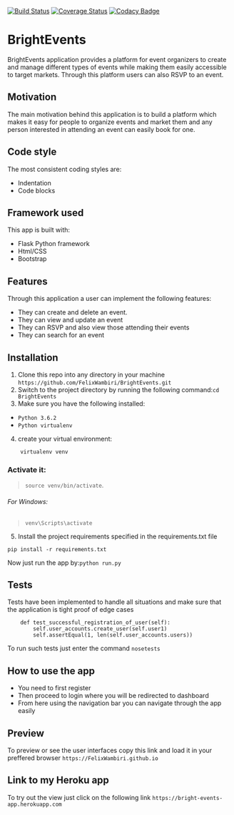 [![Build Status](https://travis-ci.org/FelixWambiri/BrightEvents-API.svg?branch=ft-database)](https://travis-ci.org/FelixWambiri/BrightEvents-API)
[![Coverage Status](https://coveralls.io/repos/github/FelixWambiri/BrightEvents-API/badge.svg)](https://coveralls.io/github/FelixWambiri/BrightEvents-API)
[![Codacy Badge](https://api.codacy.com/project/badge/Grade/78038ec13919450ea2bf883bc0ab7fa5)](https://www.codacy.com/app/FelixWambiri/BrightEvents-API?utm_source=github.com&amp;utm_medium=referral&amp;utm_content=FelixWambiri/BrightEvents-API&amp;utm_campaign=Badge_Grade)
# BrightEvents
BrightEvents application provides a platform for event organizers to create and manage different types of events while
making them easily accessible to target markets. Through this platform users can also RSVP to an event.

## Motivation
The main motivation behind this application is to build a platform which makes it easy for people to organize events
 and market them and any person interested in attending an event can easily book for one.
 
 
## Code style
The most consistent coding styles are:
- Indentation
- Code blocks
 
## Framework used
This app is built with:
- Flask Python framework
- Html/CSS
- Bootstrap

## Features
Through this application a user can implement the following features:
- They can create and delete an event.
- They can view and update an event
- They can RSVP and also view those attending their events
- They can search for an event

## Installation
1. Clone this repo into any directory in your machine `https://github.com/FelixWambiri/BrightEvents.git`
2. Switch to the project directory by running the following command:`cd BrightEvents`
3.  Make sure you have the following installed:
- `Python 3.6.2`
- `Python virtualenv`
4. create your virtual environment:
```bazaar
    virtualenv venv
```
### Activate it:
> `source venv/bin/activate`.
###### For Windows:
 >`venv\Scripts\activate`
5. Install the project requirements specified in the requirements.txt file
```bazaar
pip install -r requirements.txt
```
Now just run the app by:`python run.py`

## Tests 
Tests have been implemented to handle all situations and make sure that the application is tight proof of edge cases
```bazaar
    def test_successful_registration_of_user(self):
        self.user_accounts.create_user(self.user1)
        self.assertEqual(1, len(self.user_accounts.users))
```
To run such tests just enter the command `nosetests`

## How to use the app
- You need to first register
- Then proceed to login where you will be redirected to dashboard
- From here using the navigation bar you can navigate through the app easily

## Preview
To preview or see the user interfaces copy this link and load it in your preffered browser 
`https://FelixWambiri.github.io`

##  Link to my Heroku app
To try out the view just click on the following link `https://bright-events-app.herokuapp.com`


